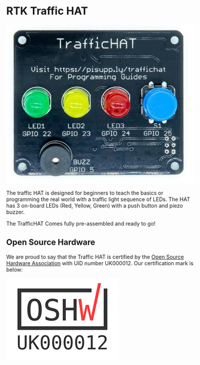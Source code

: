 # RTK Traffic HAT

![Traffichat](img/Traffichat.jpg)

The traffic HAT is designed for beginners to teach the basics or programming the real world with a traffic light sequence of LEDs. The HAT has 3 on-board LEDs (Red, Yellow, Green) with a push button and piezo buzzer.

The TrafficHAT Comes fully pre-assembled and ready to go!

## Open Source Hardware

We are proud to say that the Traffic HAT is certified by the [Open Source Hardware Association](https://certification.oshwa.org/uk000012.html) with UID number UK000012. Our certification mark is below:


![OSHW_mark_UK000012](img/12.png)
